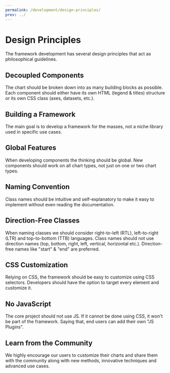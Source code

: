 ```yaml
---
permalink: /development/design-principles/
prev: ../
---
```


# Design Principles

The framework development has several design principles that act as philosophical guidelines.

## Decoupled Components

The chart should be broken down into as many building blocks as possible. Each component should either have its own HTML (legend & titles) structure or its own CSS class (axes, datasets, etc.).

## Building a Framework

The main goal is to develop a framework for the masses, not a niche library used in specific use cases.

## Global Features

When developing components the thinking should be global. New components should work on all chart types, not just on one or two chart types.

## Naming Convention

Class names should be intuitive and self-explanatory to make it easy to implement without even reading the documentation.

## Direction-Free Classes

When naming classes we should consider right-to-left (RTL), left-to-right (LTR) and top-to-bottom (TTB) languages. Class names should not use direction names (top, bottom, right, left, vertical, horizontal etc.). Direction-free names like "start" & "end" are preferred.

## CSS Customization

Relying on CSS, the framework should be easy to customize using CSS selectors. Developers should have the option to target every element and customize it.

## No JavaScript

The core project should not use JS. If it cannot be done using CSS, it won't be part of the framework. Saying that, end users can add their own "JS Plugins".

## Learn from the Community

We highly encourage our users to customize their charts and share them with the community along with new methods, innovative techniques and advanced use cases.
